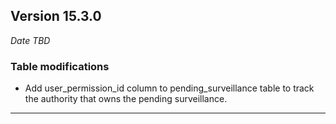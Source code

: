 
## Version 15.3.0
_Date TBD_

### Table modifications
* Add user_permission_id column to pending_surveillance table to track the authority that owns the pending surveillance.

---

